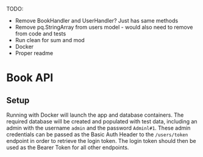 TODO:
- Remove BookHandler and UserHandler? Just has same methods
- Remove pq.StringArray from users model - would also need to remove from code and tests
- Run clean for sum and mod
- Docker
- Proper readme

# Book API

## Setup

Running with Docker will launch the app and database containers. The required database will be created and populated with test data, including an admin with the username `admin` and the password `Adminl#1`. These admin credentials can be passed as the Basic Auth Header to the `/users/token` endpoint in order to retrieve the login token. The login token should then be used as the Bearer Token for all other endpoints.